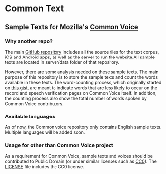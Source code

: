 # Common Text

## Sample Texts for Mozilla's [Common Voice](https://voice.mozilla.org/)

### Why another repo?
The main [GitHub repository](https://github.com/mozilla/voice-web/) includes all the source files for the text corpus, iOS and Android apps, as well as the server to run the website.All sample texts are located in server/data folder of that repository.

However, there are some analysis needed on these sample texts. The main purpose of this repository is to store the sample texts and count the words available in these texts. The word-counting process, which originally started on [this gist](https://gist.github.com/reinhart1010/8717b4d765ee4e5eb0765aa4c9955016), are meant to indicate words that are less likely to occur on the record and speech verification pages on Common Voice itself. In addition, the counting process also show the total number of words spoken by Common Voice contributors.

### Available languages
As of now, the Common voice repository only contains English sample texts. Multiple languages will be added soon.

### Usage for other than Common Voice project
As a requirement for Common Voice, sample texts and voices should be contributed to Public Domain (or under similar licenses such as [CC0](https://creativecommons.org/publicdomain/zero/1.0/)). The [LICENSE](./LICENSE) file includes the CC0 license.
